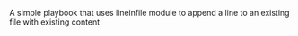 <p> A simple playbook that uses lineinfile module to append a line to an existing file with existing content</p>